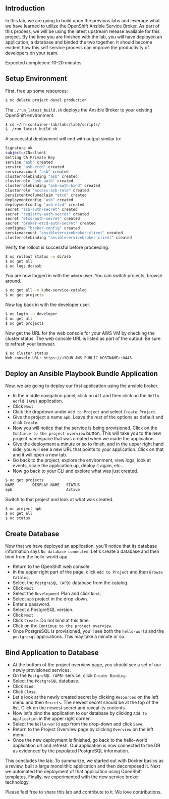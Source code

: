 ## Introduction

In this lab, we are going to build upon the previous labs and leverage what we have learned to utilize the OpenShift Ansible Service Broker. As part of this process, we will be using the latest upstream release available for this project. By the time you are finished with the lab, you will have deployed an application, a database and binded the two together. It should become evident how this self service process can improve the productivity of developers on your team.

Expected completion: 10-20 minutes

## Setup Environment
First, free up some resources:
```bash
$ oc delete project devel production
```

The `./run_latest_build.sh` deploys the Ansible Broker to your existing OpenShift environment.
```bash
$ cd ~/rh-container-lab/labs/lab6/scripts/
$ ./run_latest_build.sh
```

A successful deployment will end with output similar to:
```bash
Signature ok
subject=/CN=client
Getting CA Private Key
service "asb" created
service "asb-etcd" created
serviceaccount "asb" created
clusterrolebinding "asb" created
clusterrole "asb-auth" created
clusterrolebinding "asb-auth-bind" created
clusterrole "access-asb-role" created
persistentvolumeclaim "etcd" created
deploymentconfig "asb" created
deploymentconfig "asb-etcd" created
secret "asb-auth-secret" created
secret "registry-auth-secret" created
secret "etcd-auth-secret" created
secret "broker-etcd-auth-secret" created
configmap "broker-config" created
serviceaccount "ansibleservicebroker-client" created
clusterrolebinding "ansibleservicebroker-client" created
```

Verify the rollout is successful before proceeding.
```bash
$ oc rollout status -w dc/asb
$ oc get all
$ oc logs dc/asb
```

You are now logged in with the `admin` user. You can switch projects, browse around.
```bash
$ oc get all -n kube-service-catalog
$ oc get projects
```

Now log back in with the developer user.
```bash
$ oc login -u developer
$ oc get all
$ oc get projects
```


Now get the URL for the web console for your AWS VM by checking the cluster status. The web console URL is listed as part of the output. Be sure to refresh your browser.
```bash
$ oc cluster status
Web console URL: https://<YOUR AWS PUBLIC HOSTNAME>:8443
```

## Deploy an Ansible Playbook Bundle Application
Now, we are going to deploy our first application using the ansible broker. 

- In the middle navigation panel, click on `All` and then click on the `Hello World (APB)` application.
- Click `Next`.
- Click the dropdown under `Add to Project` and select `Create Project`.
- Give the project a name `apb`.  Leave the rest of the options as default and click `Create`.
- Now you will notice that the service is being provisioned. Click on the `Continue to the project overview` button. This will take you to the new project namespace that was created when we made the application.
- Give the deployment a minute or so to finish, and in the upper right hand side, you will see a new URL that points to your application.  Click on that and it will open a new tab.
- Go back to the project, explore the environment, view logs, look at events, scale the application up, deploy it again, etc...
- Now go back to your CLI and explore what was just created.

```bash
$ oc get projects
NAME        DISPLAY NAME   STATUS
apb                        Active
```

Switch to that project and look at what was created.

```bash
$ oc project apb
$ oc get all
$ oc status
```

## Create Database
Now that we have deployed an application, you'll notice that its database information says `No database connected`.  Let's create a database and then bind from the hello-world app.

- Return to the OpenShift web console.
- In the upper right part of the page, click `Add to Project` and then `Browse Catalog`.
- Select the `PostgreSQL (APB)` database from the catalog.
- Click `Next`.
- Select the `Development` Plan and click `Next`.
- Select `apb` project in the drop-down.
- Enter a password.
- Select a PostgreSQL version.
- Click `Next`
- Click `Create`. Do not bind at this time.
- Click on the `Continue to the project overview`.
- Once PostgreSQL is provisioned, you'll see both the `hello-world` and the `postgresql` applications.  This may take a minute or so.

## Bind Application to Database
- At the bottom of the project overview page, you should see a set of our newly provisioned services.
- On the `PostgreSQL (APB)` service, click `Create Binding`. 
- Select the `PostgreSQL` database.
- Click `Bind`.
- Click `Close`.
- Let's look at the newly created secret by clicking `Resources` on the left menu and then `Secrets`. The newest secret should be at the top of the list. Click on the newest secret and reveal its contents.
- Now let's bind the application to our database by clicking `Add to Application` in the upper right corner.
- Select the `hello-world` app from the drop-down and click `Save`.
- Return to the Project Overview page by clicking `Overview` on the left menu.
- Once the new deployment is finished, go back to the hello-world application url and refresh. Our application is now connected to the DB as evidenced by the populated PostgreSQL information.

This concludes the lab. To summarize, we started out with Docker basics as a review, built a large monolithic application and then decomposed it.  Next we automated the deployment of that application using OpenShift templates. Finally, we experimented with the new service broker technology.

Please feel free to share this lab and contribute to it.  We love contributions.
